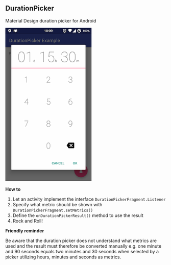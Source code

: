 ## DurationPicker
Material Design duration picker for Android

![alt tag](https://raw.githubusercontent.com/mioh/DurationPicker/master/DurationPicker_Screenshot.png)

**How to**

1. Let an activity implement the interface `DurationPickerFragment.Listener`
2. Specify what metric should be shown with `DurationPickerFragment.setMetrics()`
3. Define the `onDurationPickerResult()` method to use the result
4. Rock and Roll!

**Friendly reminder**

Be aware that the duration picker does not understand what metrics are used and the result must therefore be converted manually e.g. one minute and 90 seconds equals two minutes and 30 seconds when selected by a picker utilizing hours, minutes and seconds as metrics.
